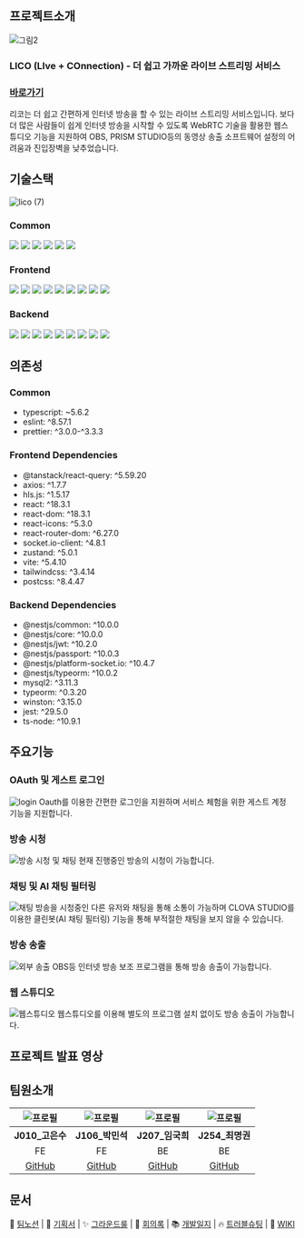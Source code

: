 ## 프로젝트소개

![그림2](https://github.com/user-attachments/assets/04c87379-0e11-4ac6-b2cf-2b3ec5a83949)


### LICO (LIve + COnnection) - 더 쉽고 가까운 라이브 스트리밍 서비스
### [바로가기](https://lico.digital/)

리코는 더 쉽고 간편하게 인터넷 방송을 할 수 있는 라이브 스트리밍 서비스입니다.
보다 더 많은 사람들이 쉽게 인터넷 방송을 시작할 수 있도록 WebRTC 기술을 활용한 웹스튜디오 기능을 지원하여 OBS, PRISM STUDIO등의 
동영상 송출 소프트웨어 설정의 어려움과 진입장벽을 낮추었습니다.
## 기술스택
![lico (7)](https://github.com/user-attachments/assets/50437fdd-3357-4fd5-af3b-bcfc3e6fa6d6)
### Common
  <div align="left"
<img src="https://img.shields.io/badge/Node.js-5FA04E?style=for-the-badge&logo=nodedotjs&logoColor=white">
<img src="https://img.shields.io/badge/npm-CB3837?style=for-the-badge&logo=npm&logoColor=white">
<img src="https://img.shields.io/badge/eslint-4B32C3?style=for-the-badge&logo=eslint&logoColor=white">
<img src="https://img.shields.io/badge/prettier-F7B93E?style=for-the-badge&logo=prettier&logoColor=white">
<img src="https://img.shields.io/badge/typescript-3178C6?style=for-the-badge&logo=typescript&logoColor=white">
<img src="https://img.shields.io/badge/socketio-010101?style=for-the-badge&logo=socketdotio&logoColor=white">
<img src="https://img.shields.io/badge/jest-C21325?style=for-the-badge&logo=jest&logoColor=white">
  </br>
  </div>
  
### Frontend 
  <div align="left"
<img src="https://img.shields.io/badge/react-61DAFB?style=for-the-badge&logo=react&logoColor=white">
<img src="https://img.shields.io/badge/vite-646CFF?style=for-the-badge&logo=vite&logoColor=white">
<img src="https://img.shields.io/badge/tailwindcss-06B6D4?style=for-the-badge&logo=tailwindcss&logoColor=white">
<img src="https://img.shields.io/badge/tanstackquery-FF4154?style=for-the-badge&logo=reactquery&logoColor=white">
<img src="https://img.shields.io/badge/axios-5A29E4?style=for-the-badge&logo=axios&logoColor=white">
<img src="https://img.shields.io/badge/zustand-513517?style=for-the-badge&logo=&logoColor=white">
<img src="https://img.shields.io/badge/reactrouter-CA4245?style=for-the-badge&logo=reactrouter&logoColor=white">
<img src="https://img.shields.io/badge/webrtc-333333?style=for-the-badge&logo=webrtc&logoColor=white">
<img src="https://img.shields.io/badge/canvas-e72429?style=for-the-badge&logo=canvas&logoColor=white">
<img src="https://img.shields.io/badge/netlify-00c7b7?style=for-the-badge&logo=netlify&logoColor=white">
 </br>
  </div>
  
### Backend
 <div align="left"
<img src="https://img.shields.io/badge/nest.js-E0234E?style=for-the-badge&logo=nestjs&logoColor=white">
<img src="https://img.shields.io/badge/typeorm-FE0803?style=for-the-badge&logo=typeorm&logoColor=white">
<img src="https://img.shields.io/badge/mysql-4479A1?style=for-the-badge&logo=mysql&logoColor=white">
<img src="https://img.shields.io/badge/ncloud-03C75A?style=for-the-badge&logo=naver&logoColor=white">
<img src="https://img.shields.io/badge/sqlite-003B57?style=for-the-badge&logo=sqlite&logoColor=white">
<img src="https://img.shields.io/badge/redis-FF4438?style=for-the-badge&logo=redis&logoColor=white">
<img src="https://img.shields.io/badge/passport-34E27A?style=for-the-badge&logo=passport&logoColor=white">
<img src="https://img.shields.io/badge/nginx-009639?style=for-the-badge&logo=nginx&logoColor=white">
<img src="https://img.shields.io/badge/githubactions-2088FF?style=for-the-badge&logo=githubactions&logoColor=white">
<img src="https://img.shields.io/badge/rclone-3F79AD?style=for-the-badge&logo=rclone&logoColor=white">
 </div>

## 의존성

### Common
- typescript: ~5.6.2
- eslint: ^8.57.1
- prettier: ^3.0.0-^3.3.3
### Frontend Dependencies
- @tanstack/react-query: ^5.59.20
- axios: ^1.7.7 
- hls.js: ^1.5.17
- react: ^18.3.1
- react-dom: ^18.3.1
- react-icons: ^5.3.0
- react-router-dom: ^6.27.0
- socket.io-client: ^4.8.1
- zustand: ^5.0.1
- vite: ^5.4.10
- tailwindcss: ^3.4.14
- postcss: ^8.4.47

### Backend Dependencies
- @nestjs/common: ^10.0.0
- @nestjs/core: ^10.0.0
- @nestjs/jwt: ^10.2.0
- @nestjs/passport: ^10.0.3
- @nestjs/platform-socket.io: ^10.4.7
- @nestjs/typeorm: ^10.0.2
- mysql2: ^3.11.3
- typeorm: ^0.3.20
- winston: ^3.15.0
- jest: ^29.5.0
- ts-node: ^10.9.1

## 주요기능

### OAuth 및 게스트 로그인
![login](https://github.com/user-attachments/assets/7d962991-72af-4b64-bade-98a95f247251)
Oauth를 이용한 간편한 로그인을 지원하며 서비스 체험을 위한 게스트 계정 기능을 지원합니다.

### 방송 시청
![방송 시청 및 채팅](https://github.com/user-attachments/assets/f0ef5344-a3f0-4b04-81a2-0608bf699e89)
현재 진행중인 방송의 시청이 가능합니다.

### 채팅 및 AI 채팅 필터링
![채팅](https://github.com/user-attachments/assets/304148fb-1ef9-44c9-9a94-edc2623e59fe)
방송을 시청중인 다른 유저와 채팅을 통해 소통이 가능하며 CLOVA STUDIO를 이용한 클린봇(AI 채팅 필터링) 기능을 통해 부적절한 채팅을 보지 않을 수 있습니다.

### 방송 송출
![외부 송출](https://github.com/user-attachments/assets/b9f51196-06b1-439c-bafb-5e450af1b4b7)
OBS등 인터넷 방송 보조 프로그램을 통해 방송 송출이 가능합니다.

### 웹 스튜디오
![웹스튜디오](https://github.com/user-attachments/assets/b1f88508-f5ea-4dff-b5a4-2e408de3c2a6)
웹스튜디오를 이용해 별도의 프로그램 설치 없이도 방송 송출이 가능합니다.

## 프로젝트 발표 영상



## 팀원소개

| ![프로필](https://github.com/skdltn210.png) | ![프로필](https://github.com/chologmaesil.png) | ![프로필](https://github.com/gamgyul163.png) | ![프로필](https://github.com/pc5401.png) |
| :-----------------------------------------: | :--------------------------------------------: | :------------------------------------------: | :--------------------------------------: |
|              **J010\_고은수**               |                **J106\_박민석**                |               **J207\_임국희**               |             **J254\_최명권**             |
|                     FE                      |                       FE                       |                      BE                      |                    BE                    |
|   [GitHub](https://github.com/skdltn210)    |   [GitHub](https://github.com/chologmaesil)    |   [GitHub](https://github.com/gamgyul163)    |   [GitHub](https://github.com/pc5401)    |



## 문서
📑 [팀노션](https://far-woodwind-e60.notion.site/TEAM-LICOTA-128af9f4d256805cae54d502f832cff4) |
📝 [기획서](https://far-woodwind-e60.notion.site/12daf9f4d25680f3835ec9747141d58d?pvs=74) |
✨ [그라운드룰](https://far-woodwind-e60.notion.site/276b04231b684386890ce1b77b92ab3a) |
📅 [회의록](https://far-woodwind-e60.notion.site/9c384ef0c9db45d985eb868bbc63a282) |
📚 [개발일지](https://far-woodwind-e60.notion.site/12daf9f4d256808f8c3ed26e0a4ab309) | 
🔥 [트러블슈팅](https://far-woodwind-e60.notion.site/12daf9f4d256802985dce28210c4f062?pvs=4) |
📌 [WIKI](https://github.com/boostcampwm-2024/web26-LICO/wiki)
